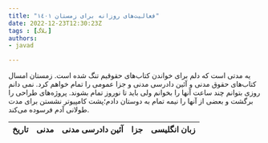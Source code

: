 ```yaml
---
title: "فعالیت‌های روزانه برای زمستان ١٤٠١"
date: 2022-12-23T12:30:23Z
tags : [بلاگ]
authors:
- javad

---
```


یه مدتی است که دلم برای خواندن کتاب‌های حقوقیم تنگ شده است. زمستان امسال کتاب‌‌های حقوق مدنی و آئین دادرسی مدنی و جزا عمومی را تمام خواهم کرد. نمی دانم روزی بتوانم چند ساعت آنها را بخوانم ولی باید تا نوروز تمام بشوند. پروژه‌های طراحی را برگشت و بعضی از آنها را نیمه تمام به دوستان دادم؛پشت کامپیوتر نشستن برای مدت طولانی آدم فرسوده می‌کند.

| تاریخ | مدنی | آئین دادرسی مدنی | جزا | زبان انگلیسی |
| :----: |  :----: |  :----: | :----: |  :----: |

